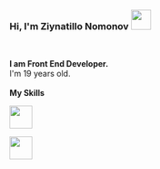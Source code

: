 ### Hi, I'm Ziynatillo Nomonov <img src="https://media.giphy.com/media/hvRJCLFzcasrR4ia7z/giphy.gif" width="35px" >
<br />

<b>I am Front End Developer. </b> 
<br />
I'm 19 years old.
<br />
<br />
<b> My Skills </b>
<br />
<code>
<img src="https://www.google.com/url?sa=i&url=https%3A%2F%2Ficon-library.com%2Fpng%2F77967.html&psig=AOvVaw2jJ_Fhrlik9qrCCYgfTdXr&ust=1652891062319000&source=images&cd=vfe&ved=0CAsQjRxqFwoTCKDWx9z55vcCFQAAAAAdAAAAABAE" height="40px" >
</code>
<code>
<img src="[https://www.google.com/url?sa=i&url=https%3A%2F%2Fwww.freepng.ru%2Fpng-7noenj%2F&psig=AOvVaw1Y1xTJPx4AFkTkr-FxRECk&ust=1652891049246000&source=images&cd=vfe&ved=0CAwQjRxqFwoTCMCAzJT55vcCFQAAAAAdAAAAABAQ](https://www.google.com/url?sa=i&url=https%3A%2F%2Fwww.freepng.ru%2Fdownload%2Fhtml.html&psig=AOvVaw1Y1xTJPx4AFkTkr-FxRECk&ust=1652891049246000&source=images&cd=vfe&ved=0CAwQjRxqFwoTCMCAzJT55vcCFQAAAAAdAAAAABAW)" height="40px" >
</code>


